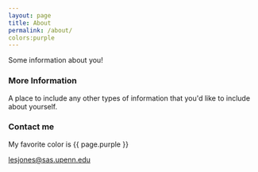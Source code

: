 ```yaml
---
layout: page
title: About
permalink: /about/
colors:purple
---
```


Some information about you!

### More Information

A place to include any other types of information that you'd like to include about yourself.

### Contact me

My favorite color is {{ page.purple }}

[lesjones@sas.upenn.edu](mailto:lesjones@sas.upenn.edu)
